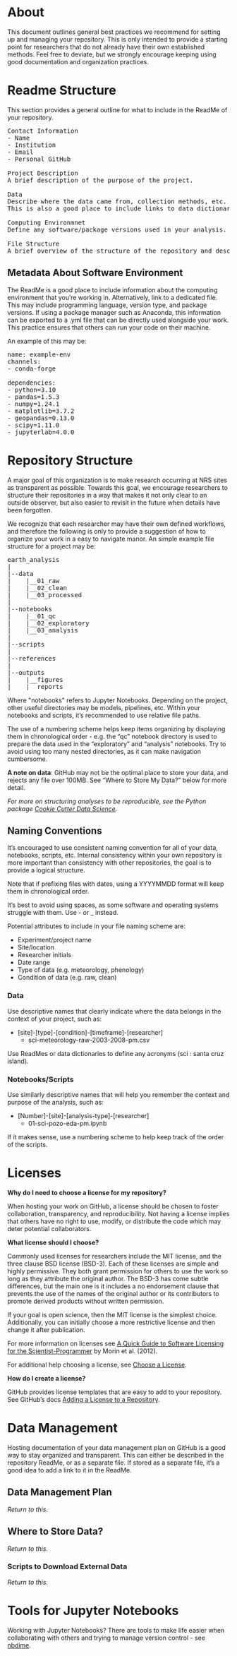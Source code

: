 # About

This document outlines general best practices we recommend for setting up and managing your repository. This is only intended to provide a starting point for researchers that do not already have their own established methods. Feel free to deviate, but we strongly encourage keeping using good documentation and organization practices.  

# Readme Structure

This section provides a general outline for what to include in the ReadMe of your repository.

<pre>
Contact Information
- Name
- Institution
- Email
- Personal GitHub

Project Description
A brief description of the purpose of the project. 

Data
Describe where the data came from, collection methods, etc. 
This is also a good place to include links to data dictionaries. 

Computing Environmnet
Define any software/package versions used in your analysis. Alternatively, link to a dedicated file. 

File Structure
A brief overview of the structure of the repository and description of any naming conventions used.
</pre>

## Metadata About Software Environment

The ReadMe is a good place to include information about the computing environment that you’re working in. Alternatively, link to a dedicated file.  This may include programming language, version type, and package versions. If using a package manager such as Anaconda, this information can be exported to a .yml file that can be directly used alongside your work. This practice ensures that others can run your code on their machine. 

An example of this may be: 

<pre>
name: example-env
channels:
- conda-forge

dependencies:
- python=3.10
- pandas=1.5.3
- numpy=1.24.1
- matplotlib=3.7.2
- geopandas=0.13.0
- scipy=1.11.0
- jupyterlab=4.0.0
</pre>

# Repository Structure

A major goal of this organization is to make research occurring at NRS sites as transparent as possible. Towards this goal, we encourage researchers to structure their repositories in a way that makes it not only clear to an outside observer, but also easier to revisit in the future when details have been forgotten.

We recognize that each researcher may have their own defined workflows, and therefore the following is only to provide a suggestion of how to organize your work in a easy to navigate manor. An simple example file structure for a project may be: 

<pre>
earth_analysis  
|  
|--data  
|    |__01_raw  
|    |__02_clean  
|    |__03_processed  
|  
|--notebooks  
|    |__01_qc   
|    |__02_exploratory  
|    |__03_analysis  
|  
|--scripts  
|  
|--references  
|
|--outputs  
|    |__figures  
|    |__reports  
</pre>

Where "notebooks" refers to Jupyter Notebooks. Depending on the project, other useful directories may be models, pipelines, etc. Within your notebooks and scripts, it’s recommended to use relative file paths.

The use of a numbering scheme helps keep items organizing by displaying them in chronological order - e.g. the “qc” notebook directory is used to prepare the data used in the “exploratory” and “analysis” notebooks. Try to avoid using too many nested directories, as it can make navigation cumbersome. 

**A note on data**: GitHub may not be the optimal place to store your data, and rejects any file over 100MB. See “Where to Store My Data?” below for more detail. 

*For more on structuring analyses to be reproducible, see the Python package [Cookie Cutter Data Science](https://cookiecutter-data-science.drivendata.org/).*

## Naming Conventions

It’s encouraged to use consistent naming convention for all of your data, notebooks, scripts, etc. Internal consistency within your own repository is more important than consistency with other repositories, the goal is to provide a logical structure. 

Note that if prefixing files with dates, using a YYYYMMDD format will keep them in chronological order. 

It’s best to avoid using spaces, as some software and operating systems struggle with them. Use - or _ instead. 

Potential attributes to include in your file naming scheme are: 

- Experiment/project name
- Site/location
- Researcher initials
- Date range
- Type of data (e.g. meteorology, phenology)
- Condition of data (e.g. raw, clean)

### Data

Use descriptive names that clearly indicate where the data belongs in the context of your project, such as:

- [site]-[type]-[condition]-[timeframe]-[researcher]
    - sci-meteorology-raw-2003-2008-pm.csv

Use ReadMes or data dictionaries to define any acronyms (sci : santa cruz island). 

### Notebooks/Scripts

Use similarly descriptive names that will help you remember the context and purpose of the analysis, such as: 

- [Number]-[site]-[analysis-type]-[researcher]
    - 01-sci-pozo-eda-pm.ipynb

If it makes sense, use a numbering scheme to help keep track of the order of the scripts.

# Licenses

**Why do I need to choose a license for my repository?**

When hosting your work on GitHub, a license should be chosen to foster collaboration, transparency, and reproducibility. Not having a license implies that others have no right to use, modify, or distribute the code which may deter potential collaborators.

**What license should I choose?**

Commonly used licenses for researchers include the MIT license, and the three clause BSD license (BSD-3). Each of these licenses are simple and highly permissive. They both grant permission for others to use the work so long as they attribute the original author. The BSD-3 has come subtle differences, but the main one is it includes a no endorsement clause that prevents the use of the names of the original author or its contributors to promote derived products without written permission.

If your goal is open science, then the MIT license is the simplest choice. Additionally, you can initially choose a more restrictive license and then change it after publication.

For more information on licenses see [A Quick Guide to Software Licensing for the Scientist-Programmer](https://journals.plos.org/ploscompbiol/article?id=10.1371/journal.pcbi.1002598) by Morin et al. (2012).

For additional help choosing a license, see [Choose a License](https://choosealicense.com/).

**How do I create a license?**

GitHub provides license templates that are easy to add to your repository. See GitHub’s docs [Adding a License to a Repository](https://docs.github.com/en/communities/setting-up-your-project-for-healthy-contributions/adding-a-license-to-a-repository).

# Data Management

Hosting documentation of your data management plan on GitHub is a good way to stay organized and transparent. This can either be described in the repository ReadMe, or as a separate file. If stored as a separate file, it’s a good idea to add a link to it in the ReadMe. 

## Data Management Plan

*Return to this.*

## Where to Store Data?

*Return to this.*

### Scripts to Download External Data

*Return to this.* 

# Tools for Jupyter Notebooks

Working with Jupyter Notebooks? There are tools to make life easier when collaborating with others and trying to manage version control - see [nbdime](https://nbdime.readthedocs.io/en/latest/).
